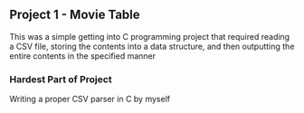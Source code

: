 ## Project 1 - Movie Table
This was a simple getting into C programming project that required reading a CSV file, storing the contents into a data structure, and then outputting the entire contents in the specified manner
### Hardest Part of Project
Writing a proper CSV parser in C by myself

